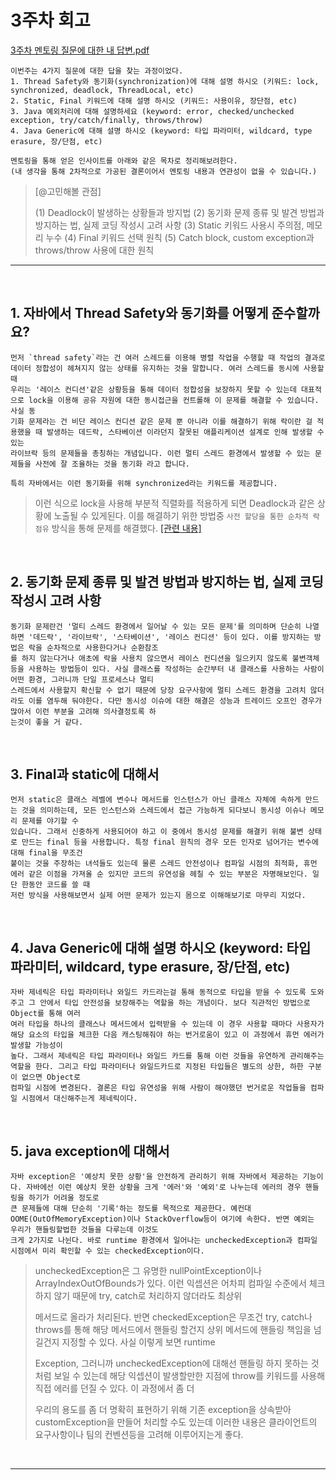 # 3주차 회고

[3주차 멘토링 질문에 대한 내 답변.pdf](-)
```
이번주는 4가지 질문에 대한 답을 찾는 과정이었다.
1. Thread Safety와 동기화(synchronization)에 대해 설명 하시오 (키워드: lock, synchronized, deadlock, ThreadLocal, etc)
2. Static, Final 키워드에 대해 설명 하시오 (키워드: 사용이유, 장단점, etc)
3. Java 예외처리에 대해 설명하세요 (keyword: error, checked/unchecked exception, try/catch/finally, throws/throw)
4. Java Generic에 대해 설명 하시오 (keyword: 타입 파라미터, wildcard, type erasure, 장/단점, etc)

멘토링을 통해 얻은 인사이트를 아래와 같은 목차로 정리해보려한다.
(내 생각을 통해 2차적으로 가공된 결론이어서 멘토링 내용과 연관성이 없을 수 있습니다.)
```

> [@고민해볼 관점]
> 
> (1) Deadlock이 발생하는 상황들과 방지법
> (2) 동기화 문제 종류 및 발견 방법과 방지하는 법, 실제 코딩 작성시 고려 사항
> (3) Static 키워드 사용시 주의점, 메모리 누수
> (4) Final 키워드 선택 원칙
> (5) Catch block, custom exception과 throws/throw 사용에 대한 원칙
----------------------------------------------

<br>

## 1. 자바에서 Thread Safety와 동기화를 어떻게 준수할까요?


```
먼저 `thread safety`라는 건 여러 스레드를 이용해 병렬 작업을 수행할 때 작업의 결과로 데이터 정합성이 헤쳐지지 않는 상태를 유지하는 것을 말합니다. 여러 스레드를 동시에 사용할 때
우리는 '레이스 컨디션'같은 상황등을 통해 데이터 정합성을 보장하지 못할 수 있는데 대표적으로 lock을 이용해 공유 자원에 대한 동시접근을 컨트롤해 이 문제를 해결할 수 있습니다. 사실 동
기화 문제라는 건 비단 레이스 컨디션 같은 문제 뿐 아니라 이를 해결하기 위해 락이란 걸 적용했을 때 발생하는 데드락, 스타베이션 이라던지 잘못된 애플리케이션 설계로 인해 발생할 수 있는
라이브락 등의 문제들을 총칭하는 개념입니다. 이런 멀티 스레드 환경에서 발생할 수 있는 문제들을 사전에 잘 조율하는 것을 동기화 라고 합니다.

특히 자바에서는 이런 동기화를 위해 synchronized라는 키워드를 제공합니다.
```

> 이런 식으로 lock을 사용해 부분적 직렬화를 적용하게 되면 Deadlock과 같은 상황에 노출될 수 있게된다. 이를 해결하기 위한 방법중 `사전 할당을 통한 순차적 락 점유` 방식을 통해 문제를 해결했다.
[[관련 내용]](https://blog.naver.com/cksgurwkd12/223336505526)

<br>

## 2. 동기화 문제 종류 및 발견 방법과 방지하는 법, 실제 코딩 작성시 고려 사항


```
동기화 문제란건 '멀티 스레드 환경에서 일어날 수 있는 모든 문제'를 의미하며 단순히 나열하면 '데드락', '라이브락', '스타베이션', '레이스 컨디션' 등이 있다. 이를 방지하는 방법은 락을 순차적으로 사용한다거나 순환참조
를 하지 않는다거나 애초에 락을 사용치 않으면서 레이스 컨디션을 일으키지 않도록 불변객체등을 사용하는 방법등이 있다. 사실 클래스를 작성하는 순간부터 내 클래스를 사용하는 사람이 어떤 환경, 그러니까 단일 프로세스나 멀티
스레드에서 사용할지 확신할 수 없기 때문에 당장 요구사항에 멀티 스레드 환경을 고려치 않더라도 이를 염두해 둬야한다. 다만 동시성 이슈에 대한 해결은 성능과 트레이드 오프인 경우가 많아서 이런 부분을 고려해 의사결정토록 하
는것이 좋을 거 같다.
```

<br>


## 3. Final과 static에 대해서


```
먼저 static은 클래스 레벨에 변수나 메서드를 인스턴스가 아닌 클래스 자체에 속하게 만드는 것을 의미하는데, 모든 인스턴스와 스레드에서 접근 가능하게 되다보니 동시성 이슈나 메모리 문제를 야기할 수
있습니다. 그래서 신중하게 사용되어야 하고 이 중에서 동시성 문제를 해결키 위해 불변 상태로 만드는 final 등을 사용합니다. 특정 final 원칙의 경우 모든 인자로 넘어가는 변수에 대해 final을 무조건
붙이는 것을 주장하는 녀석들도 있는데 물론 스레드 안전성이나 컴파일 시점의 최적화, 휴먼 에러 같은 이점을 가져올 순 있지만 코드의 유연성을 헤칠 수 있는 부분은 자명해보인다. 일단 한동안 코드를 쓸 때
저런 방식을 사용해보면서 실제 어떤 문제가 있는지 몸으로 이해해보기로 마무리 지었다.
```

<br>

## 4. Java Generic에 대해 설명 하시오 (keyword: 타입 파라미터, wildcard, type erasure, 장/단점, etc)

```
자바 제네릭은 타입 파라미터나 와일드 카드라는걸 통해 동적으로 타입을 받을 수 있도록 도와주고 그 안에서 타입 안전성을 보장해주는 역할을 하는 개념이다. 보다 직관적인 방법으로 Object를 통해 여러
여러 타입을 하나의 클래스나 메서드에서 입력받을 수 있는데 이 경우 사용할 때마다 사용자가 해당 요소의 타입을 체크한 다음 캐스팅해줘야 하는 번거로움이 있고 이 과정에서 휴먼 에러가 발생할 가능성이
높다. 그래서 제네릭은 타입 파라미터나 와일드 카드를 통해 이런 것들을 유연하게 관리해주는 역할을 한다. 그리고 타입 파라미터나 와일드카드로 지정된 타입들은 별도의 상한, 하한 구분이 없으면 Object로
컴파일 시점에 변경된다. 결론은 타입 유연성을 위해 사람이 해야했던 번거로운 작업들을 컴파일 시점에서 대신해주는게 제네릭이다.
```

<br>

## 5. java exception에 대해서

```
자바 exception은 '예상치 못한 상황'을 안전하게 관리하기 위해 자바에서 제공하는 기능이다. 자바에선 이런 예상치 못한 상황을 크게 '에러'와 '예외'로 나누는데 에러의 경우 핸들링을 하기가 어려울 정도로
큰 문제들에 대해 단순히 '기록'하는 정도를 목적으로 제공한다. 예컨대 OOME(OutOfMemoryException)이나 StackOverflow등이 여기에 속한다. 반면 예외는 우리가 핸들링할법한 것들을 다루는데 이것도
크게 2가지로 나뉜다. 바로 runtime 환경에서 일어나는 uncheckedException과 컴파일 시점에서 미리 확인할 수 있는 checkedException이다.
```

> uncheckedException은 그 유명한 nullPointException이나 ArrayIndexOutOfBounds가 있다. 이런 익셉션은 어차피 컴파일 수준에서 체크하지 않기 때문에 try, catch로 처리하지 않더라도 최상위
>
> 메서드로 올라가 처리된다. 반면 checkedException은 무조건 try, catch나 throws를 통해 해당 메서드에서 핸들링 할건지 상위 메서드에 핸들링 책임을 넘길건지 지정할 수 있다. 사실 이렇게 보면 runtime
>
> Exception, 그러니까 uncheckedException에 대해선 핸들링 하지 못하는 것 처럼 보일 수 있는데 해당 익셉션이 발생할만한 지점에 throw를 키워드를 사용해 직접 에러를 던질 수 있다. 이 과정에서 좀 더
>
> 우리의 용도를 좀 더 명확히 표현하기 위해 기존 exception을 상속받아 customException을 만들어 처리할 수도 있는데 이러한 내용은 클라이언트의 요구사항이나 팀의 컨벤션등을 고려해 이루어지는게 좋다.

<br>

--- 
